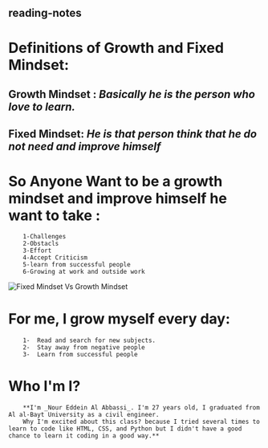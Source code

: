 ## reading-notes
# Definitions of Growth and Fixed Mindset:

## **Growth Mindset** : *Basically he is the person who love to learn.*
## **Fixed Mindset**: *He is that person think that he do not need and improve himself*


# So Anyone Want to be a growth mindset and improve himself he want to take :
        1-Challenges 
        2-Obstacls
        3-Effort
        4-Accept Criticism
        5-learn from successful people 
        6-Growing at work and outside work 
        
![Fixed Mindset Vs Growth Mindset](https://3kllhk1ibq34qk6sp3bhtox1-wpengine.netdna-ssl.com/wp-content/uploads/NewGrowthMindset2.png)

# For me, I grow myself every day:
        1-	Read and search for new subjects.
        2-	Stay away from negative people 
        3-	Learn from successful people 

# Who I'm I?
        **I'm _Nour Eddein Al Abbassi_. I'm 27 years old, I graduated from Al al-Bayt University as a civil engineer.
        Why I'm excited about this class? because I tried several times to learn to code like HTML, CSS, and Python but I didn't have a good chance to learn it coding in a good way.**